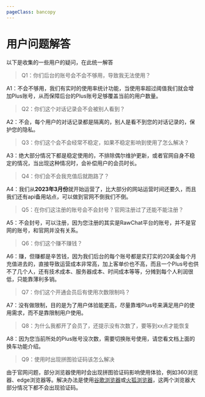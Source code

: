 ```yaml
---
pageClass: bancopy
---
```

# 用户问题解答

以下是收集的一些用户的疑问，在此统一解答

> Q1：你们后台的账号会不会不够用，导致我无法使用？

A1：不会不够用，我们有实时的使用率统计功能，当使用率超过阈值我们就会增加Plus账号，从而保障后台的Plus账号足够覆盖当前的用户数量。

> Q2：你们这个对话记录会不会被别人看到？

A2：不会，每个用户的对话记录都是隔离的，别人是看不到您的对话记录的，保护您的隐私。

> Q3：你们这个会不会经常不稳定，如果不稳定影响到使用了怎么解决？

A3：绝大部分情况下都是稳定使用的，不排除偶尔维护更新，或者官网自身不稳定的情况，当出现这种情况时，会补偿用户的会员时长。

> Q4：你们会不会我充值后就跑路了？

A4：我们从**2023年3月份**就开始运营了，比大部分的网站运营时间还要久，而且我们还有api备用站点，可以做到官网不倒我们不倒。

> Q5：在你们这注册的账号会不会封号？官网注册过了还能不能注册？

A5：不会封号，可以注册，因为您注册的其实是RawChat平台的账号，并不是官网的账号，和官网并没有关系。

> Q6：你们这个赚不赚钱？

A6：赚，但赚都是辛苦钱，因为我们后台的每个账号都是实打实的20美金每个月充值进去的，直接导致运营成本非常高，加上客单价也不高，而且一个Plus号也供不了几个人，还有技术成本、服务器成本、时间成本等等，分摊到每个人利润很低，只能靠薄利多销。

> Q7：你们这个开通会员后有使用次数限制吗？

A7：没有做限制，目的是为了用户体验能更高，尽量靠堆Plus号来满足用户的使用需求，而不是靠限制用户使用。

> Q8：为什么我都开了会员了，还提示没有次数了，要等到xx点才能恢复

A8：因为您当前所处的Plus账号没次数，需要切换账号使用，请您看文档上面的换车功能介绍。

> Q9：使用时出现拼图验证码该怎么解决

由于官网问题，部分浏览器使用时会出现拼图验证码影响使用体验，例如360浏览器、edge浏览器等。解决办法是使用[谷歌浏览器](https://cloud.jerryz.com.cn/d/OneDrive/OnlineDrive/%E5%85%B6%E5%AE%83%E6%96%87%E4%BB%B6/chrome.exe)或[火狐浏览器](https://cloud.jerryz.com.cn/d/OneDrive/OnlineDrive/%E5%85%B6%E5%AE%83%E6%96%87%E4%BB%B6/firefox.exe)，这两个浏览器大部分情况下都不会出现验证码。